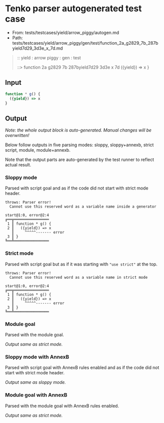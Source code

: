 # Tenko parser autogenerated test case

- From: tests/testcases/yield/arrow_piggy/autogen.md
- Path: tests/testcases/yield/arrow_piggy/gen/test/function_2a_g2829_7b_287byield7d29_3d3e_x_7d.md

> :: yield : arrow piggy : gen : test
>
> ::> function 2a g2829 7b 287byield7d29 3d3e x 7d
>            ({yield}) => x
>          }

## Input


`````js
function * g() {
  ({yield}) => x
}
`````

## Output

_Note: the whole output block is auto-generated. Manual changes will be overwritten!_

Below follow outputs in five parsing modes: sloppy, sloppy+annexb, strict script, module, module+annexb.

Note that the output parts are auto-generated by the test runner to reflect actual result.

### Sloppy mode

Parsed with script goal and as if the code did not start with strict mode header.

`````
throws: Parser error!
  Cannot use this reserved word as a variable name inside a generator

start@1:0, error@2:4
╔══╦════════════════
 1 ║ function * g() {
 2 ║   ({yield}) => x
   ║     ^^^^^------- error
 3 ║ }
╚══╩════════════════

`````

### Strict mode

Parsed with script goal but as if it was starting with `"use strict"` at the top.

`````
throws: Parser error!
  Cannot use this reserved word as a variable name in strict mode

start@1:0, error@2:4
╔══╦════════════════
 1 ║ function * g() {
 2 ║   ({yield}) => x
   ║     ^^^^^------- error
 3 ║ }
╚══╩════════════════

`````

### Module goal

Parsed with the module goal.

_Output same as strict mode._

### Sloppy mode with AnnexB

Parsed with script goal with AnnexB rules enabled and as if the code did not start with strict mode header.

_Output same as sloppy mode._

### Module goal with AnnexB

Parsed with the module goal with AnnexB rules enabled.

_Output same as strict mode._
